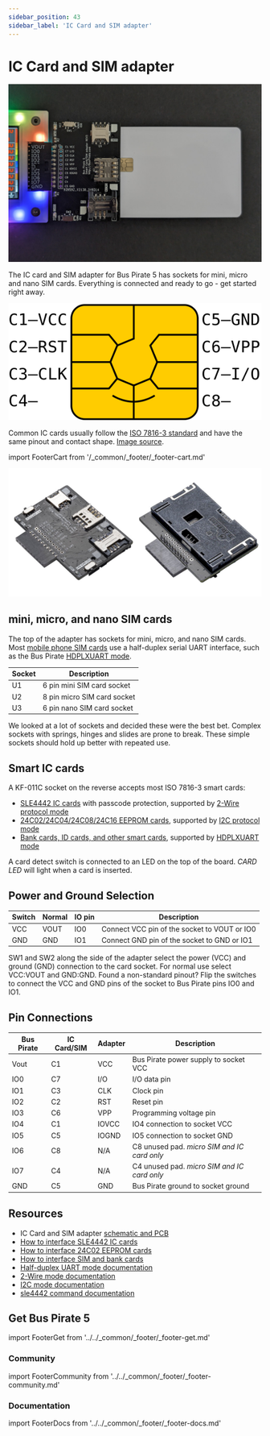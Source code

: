```yaml
---
sidebar_position: 43
sidebar_label: 'IC Card and SIM adapter'
---
```


# IC Card and SIM adapter

![](../devices/img/sle4442-adapter.jpg)

The IC card and SIM adapter for Bus Pirate 5 has sockets for mini, micro and nano SIM cards. Everything is connected and ready to go - get started right away.

![](../devices/img/ic-card-pinout.png)

Common IC cards usually follow the [ISO 7816-3 standard](https://en.wikipedia.org/wiki/ISO/IEC_7816) and have the same pinout and contact shape. [Image source](https://commons.wikimedia.org/wiki/File:SmartCardPinout.svg).

import FooterCart from '/_common/_footer/_footer-cart.md'

<FooterCart/>

![](./img/sim-iccard-all.jpg)
## mini, micro, and nano SIM cards

The top of the adapter has sockets for mini, micro, and nano SIM cards. Most [mobile phone SIM cards](/devices/sim-bank-ic-cards) use a half-duplex serial UART interface, such as the Bus Pirate [HDPLXUART mode](/command-reference/half-duplex-uart-protocol). 

| Socket | Description |
|--------|-------------|
| U1 | 6 pin mini SIM card socket |
| U2 | 8 pin micro SIM card socket |
| U3 | 6 pin nano SIM card socket |

We looked at a lot of sockets and decided these were the best bet. Complex sockets with springs, hinges and slides are prone to break. These simple sockets should hold up better with repeated use.


## Smart IC cards

A KF-011C socket on the reverse accepts most ISO 7816-3 smart cards:
- [SLE4442 IC cards](/devices/sle4442) with passcode protection, supported by [2-Wire protocol mode](/command-reference/2wire-protocol)
- [24C02/24C04/24C08/24C16 EEPROM cards](/devices/24c02), supported by [I2C protocol mode](/command-reference/i2c-protocol)
- [Bank cards, ID cards, and other smart cards](/devices/sim-bank-ic-cards), supported by [HDPLXUART mode](/command-reference/half-duplex-uart-protocol)

A card detect switch is connected to an LED on the top of the board. _CARD LED_ will light when a card is inserted.

## Power and Ground Selection

| Switch | Normal | IO pin | Description |
|--------|-----|-----|-------------|
| VCC   | VOUT | IO0 | Connect VCC pin of the socket to VOUT or IO0|
| GND   | GND | IO1 | Connect GND pin of the socket to GND or IO1|

SW1 and SW2 along the side of the adapter select the power (VCC) and ground (GND) connection to the card socket. For normal use select VCC:VOUT and GND:GND. Found a non-standard pinout? Flip the switches to connect the VCC and GND pins of the socket to Bus Pirate pins IO0 and IO1.

## Pin Connections

|Bus Pirate|IC Card/SIM|Adapter|Description|
|-|-|-|-|
|Vout|C1|VCC|Bus Pirate power supply to socket VCC|
|IO0|C7|I/O| I/O data pin|
|IO1|C3|CLK| Clock pin|
|IO2|C2| RST| Reset pin|
|IO3|C6| VPP| Programming voltage pin|
|IO4|C1|IOVCC|IO4 connection to socket VCC |
|IO5|C5|IOGND|IO5 connection to socket GND|
|IO6|C8|N/A|C8 unused pad. _micro SIM and IC card only_|
|IO7|C4|N/A|C4 unused pad. _micro SIM and IC card only_|
|GND|C5|GND|Bus Pirate ground to socket ground|

## Resources

- IC Card and SIM adapter [schematic and PCB](https://github.com/DangerousPrototypes/BusPirate5-hardware/tree/main/)
- [How to interface SLE4442 IC cards](/devices/sle4442)
- [How to interface 24C02 EEPROM cards](/devices/24c02) 
- [How to interface SIM and bank cards](/devices/sim-bank-ic-cards)
- [Half-duplex UART mode documentation](/command-reference/half-duplex-uart-protocol)
- [2-Wire mode documentation](/command-reference/2wire-protocol)
- [I2C mode documentation](/command-reference/i2c-protocol)
- [sle4442 command documentation](/command-reference/2wire-protocol#sle4442) 

## Get Bus Pirate 5
import FooterGet from '../../_common/_footer/_footer-get.md'

<FooterGet/>

### Community
import FooterCommunity from '../../_common/_footer/_footer-community.md'

<FooterCommunity/>

### Documentation
import FooterDocs from '../../_common/_footer/_footer-docs.md' 

<FooterDocs/>



